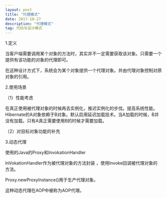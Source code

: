 ```yaml
---
layout: post
title: "代理模式"
date: 2017-10-27
description: "代理模式"
tag: 代码与设计模式
--- 
```


1.定义

当客户端需要调用某个对象的方法时，其实并不一定需要获取该对象。只需要一个提供有该功能的对象的代理即可。

在这种设计方式下，系统会为某个对象提供一个代理对象。并由代理对象控制对原对象的引用。

2.使用场景

（1）性能考虑

在真正使用被代理对象的时候再去实例化，推迟实例化的步伐。提高系统性能。
Hibernate的A对象依赖于B对象。默认启用延迟加载技术。当A加载的时候，B并没有加载。只有A真正需要使用B的时候才需要加载。

（2）对目标对象功能的补充

3.动态代理

使用的Java的Proxy和InvokationHandler

InVokationHandler作为被代理对象的方法封装 ，使用Invoke回调被代理对象的方法。

Proxy.newProxyInstance()用于生产代理对象。

这种动态代理在AOP中被称为AOP代理。



